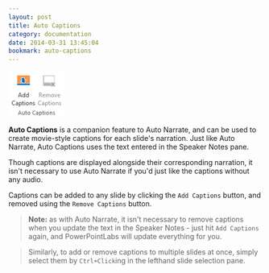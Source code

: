 ```yaml
---
layout: post
title: Auto Captions
category: documentation
date: 2014-03-31 13:45:04
bookmark: auto-captions
---
```


<p>
  <img class="box-shadow" src="./img/docs/auto-captions-1.png">
</p>

**Auto Captions** is a companion feature to Auto Narrate, and can be used to create movie-style captions for each slide's narration. Just like Auto Narrate, Auto Captions uses the text entered in the Speaker Notes pane.

Though captions are displayed alongside their corresponding narration, it isn't necessary to use Auto Narrate if you'd just like the captions without any audio.

Captions can be added to any slide by clicking the `Add Captions` button, and removed using the `Remove Captions`
button.

> **Note:** as with Auto Narrate, it isn't necessary to remove captions when you update the text in the Speaker Notes - just hit `Add Captions` again, and PowerPointLabs will update everything for you.

> Similarly, to add or remove captions to multiple slides at once, simply select them by `Ctrl+Click`ing in the lefthand slide selection pane.